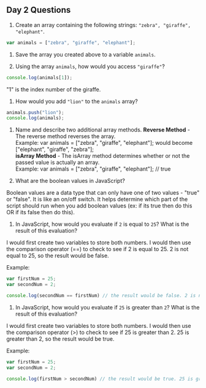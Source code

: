 ## Day 2 Questions

1. Create an array containing the following strings: `"zebra", "giraffe", "elephant"`.  
```javascript
var animals = ["zebra", "giraffe", "elephant"];
```

1. Save the array you created above to a variable `animals`.

1. Using the array `animals`, how would you access `"giraffe"`?  
```javascript
console.log(animals[1]);
```
"1" is the index number of the giraffe.

1. How would you add `"lion"` to the `animals` array?  
```javascript
animals.push("lion");
console.log(animals);
```

1. Name and describe two additional array methods.
**Reverse Method** - The reverse method reverses the array.   
Example: var animals = ["zebra", "giraffe", "elephant"]; would become ["elephant", "giraffe", "zebra"];  
**isArray Method** - The isArray method determines whether or not the passed value is actually an array.  
Example:  var animals = ["zebra", "giraffe", "elephant"]; // true  

1. What are the boolean values in JavaScript?  

Boolean values are a data type that can only have one of two values -  "true" or "false". It is like an on/off switch. It helps determine which part of the script should run when you add boolean values (ex: if its true then do this OR if its false then do this).  

1. In JavaScript, how would you evaluate if `2` is equal to `25`? What is the result of this evaluation?  

I would first create two variables to store both numbers. I would then use the comparison operator (==) to check to see if 2 is equal to 25. 2 is not equal to 25, so the result would be false.

Example:
```javascript
var firstNum = 25;
var secondNum = 2;

console.log(secondNum == firstNum) // the result would be false. 2 is not equal to 25.
```  

1. In JavaScript, how would you evaluate if `25` is greater than `2`? What is the result of this evaluation?  

I would first create two variables to store both numbers. I would then use the comparison operator (>) to check to see if 25 is greater than 2. 25 is greater than 2, so the result would be true.

Example:
```javascript
var firstNum = 25;
var secondNum = 2;

console.log(firstNum > secondNum) // the result would be true. 25 is greater than 2.
```  
